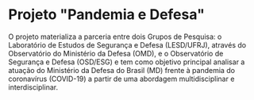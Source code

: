 # Projeto "Pandemia e Defesa"

O projeto materializa a parceria entre dois Grupos de Pesquisa: o Laboratório de Estudos de Segurança e Defesa (LESD/UFRJ), através do Observatório do Ministério da Defesa (OMD), e o Observatório de Segurança e Defesa (OSD/ESG) e tem como objetivo principal analisar a atuação do Ministério da Defesa do Brasil (MD) frente à pandemia do coronavírus (COVID-19) a partir de uma abordagem multidisciplinar e interdisciplinar. 
